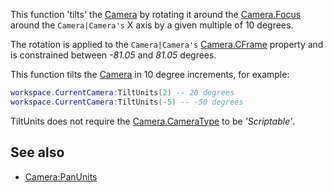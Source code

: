 This function 'tilts' the [Camera](https://developer.roblox.com/en-us/api-reference/class/Camera) by rotating it around the [Camera.Focus](https://developer.roblox.com/en-us/api-reference/property/Camera/Focus) around the `Camera|Camera's` X axis by a given multiple of 10 degrees.

The rotation is applied to the `Camera|Camera's` [Camera.CFrame](https://developer.roblox.com/en-us/api-reference/property/Camera/CFrame) property and is constrained between _\-81.05_ and _81.05_ degrees.

This function tilts the [Camera](https://developer.roblox.com/en-us/api-reference/class/Camera) in 10 degree increments, for example:

```Lua
workspace.CurrentCamera:TiltUnits(2) -- 20 degrees
workspace.CurrentCamera:TiltUnits(-5) -- -50 degrees
``` 

TiltUnits does not require the [Camera.CameraType](https://developer.roblox.com/en-us/api-reference/property/Camera/CameraType) to be _'Scriptable'_.

See also
--------

*   [Camera:PanUnits](https://developer.roblox.com/en-us/api-reference/function/Camera/PanUnits)